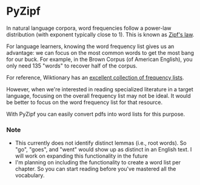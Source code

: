# PyZipf

In natural language corpora, word frequencies follow a power-law distribution (with exponent typically close to 1). This is known as [Zipf's law](https://en.wikipedia.org/wiki/Zipf%27s_law).

For language learners, knowing the word frequency list gives us an advantage: we can focus on the most common words to get the most bang for our buck. For example, in the Brown Corpus (of American English), you only need 135 "words" to recover half of the corpus.

For reference, Wiktionary has an [excellent collection of frequency lists](https://en.wiktionary.org/wiki/Wiktionary:Frequency_lists).

However, when we're interested in reading specialized literature in a target language, focusing on the overall frequency list may not be ideal. It would be better to focus on the word frequency list for that resource.

With PyZipf you can easily convert pdfs into word lists for this purpose.

### Note
- This currently does not identify distinct lemmas (i.e., root words). So "go", "goes", and "went" would show up as distinct in an English text. I will work on expanding this functionality in the future
- I'm planning on including the functionality to create a word list per chapter. So you can start reading before you've mastered all the vocabulary.
